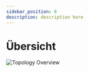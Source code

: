 ```yaml
---
sidebar_position: 0
description: description here
---
```


# Übersicht

![Topology Overview](/img/topology_overview.png)
